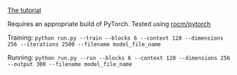 [The tutorial](https://www.youtube.com/watch?v=kCc8FmEb1nY)

Requires an appropriate build of PyTorch. Tested using [rocm/pytorch](https://hub.docker.com/r/rocm/pytorch)

Training: `python run.py --train --blocks 6 --context 128 --dimensions 256 --iterations 2500 --filename model_file_name`

Running: `python run.py --run --blocks 6 --context 128 --dimensions 256 --output 300 --filename model_file_name`
